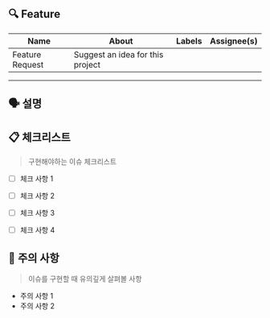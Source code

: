 ## 🔍 Feature
 
| Name             | About | Labels | Assignee(s) |
| ---------------- | -------- | -------- | -------- |
| Feature Request  | Suggest an idea for this project  |    |    |

---

## 🗣 설명



## 📋 체크리스트

> 구현해야하는 이슈 체크리스트

- [ ] 체크 사항 1
- [ ] 체크 사항 2
- [ ] 체크 사항 3
- [ ] 체크 사항 4


## 🚧 주의 사항

> 이슈를 구현할 때 유의깊게 살펴볼 사항

- 주의 사항 1
- 주의 사항 2

